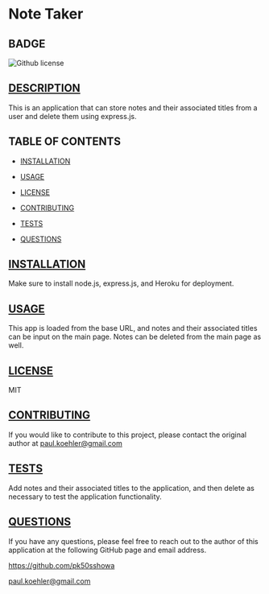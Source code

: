 # Note Taker

## BADGE
 ![Github license](https://img.shields.io/badge/license-MIT-blue.svg)

## [DESCRIPTION](#description)
This is an application that can store notes and their associated titles from a user and delete them using express.js.

## TABLE OF CONTENTS

* [INSTALLATION](#installation)

* [USAGE](#usage)

* [LICENSE](#license)

* [CONTRIBUTING](#contributing)

* [TESTS](#tests)

* [QUESTIONS](#questions)

## [INSTALLATION](#installation)
Make sure to install node.js, express.js, and Heroku for deployment.

## [USAGE](#usage)
This app is loaded from the base URL, and notes and their associated titles can be input on the main page. Notes can be deleted from the  main page as well.

## [LICENSE](#license)
MIT

## [CONTRIBUTING](#contributing)
If you would like to contribute to this project, please contact the original author at paul.koehler@gmail.com

## [TESTS](#tests)
Add notes and their associated titles to the application, and then delete as necessary to test the application functionality.

## [QUESTIONS](#questions)
If you have any questions, please feel free to reach out to the author of this application at the following GitHub page and email address.

https://github.com/pk50sshowa

[paul.koehler@gmail.com](paul.koehler@gmail.com)
